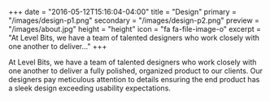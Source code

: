 +++
date = "2016-05-12T15:16:04-04:00"
title = "Design"
primary = "/images/design-p1.png"
secondary = "/images/design-p2.png"
preview = "/images/about.jpg"
height = "height"
icon = "fa fa-file-image-o"
excerpt = "At Level Bits, we have a team of talented designers who work closely with one another to deliver..."
+++

At Level Bits, we have a team of talented designers who work closely with one another to deliver a fully polished, organized product to our clients. Our designers pay meticulous attention to details ensuring the end product has a sleek design exceeding usability expectations.
